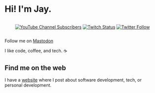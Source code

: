 # Hi! I'm Jay.

<div style="display:flex;justify-content:center;">

[![YouTube Channel Subscribers](https://img.shields.io/youtube/channel/subscribers/UC6na4Lq0ozPBjHD1X42szEQ?logo=youtube&style=for-the-badge)](https://www.youtube.com/channel/UC6na4Lq0ozPBjHD1X42szEQ) [![Twitch Status](https://img.shields.io/twitch/status/mwilson_codes?logo=twitch&style=for-the-badge)](https://twitch.tv/mwilson_codes) [![Twitter Follow](https://img.shields.io/twitter/follow/heyjaywilson?logo=twitter&style=for-the-badge)](https://twitter.com/heyjaywilson)

</div>

Follow me on <a rel="me" href="https://iosdev.space/@heyjaywilson">Mastodon</a>

I like code, coffee, and tech. ☕

## Find me on the web

I have a [website](https://cctplus.dev) where I post about software development, tech, or personal development.
